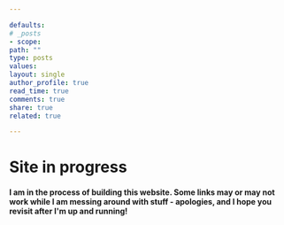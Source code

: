 ```yaml
---

defaults:
# _posts
- scope:
path: ""
type: posts
values:
layout: single
author_profile: true
read_time: true
comments: true
share: true
related: true

---
```



# Site in progress

#### I am in the process of building this website. Some links may or may not work while I am messing around with stuff - apologies, and I hope you revisit after I'm up and running!


